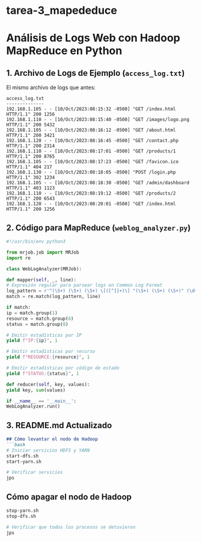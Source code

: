 # tarea-3_mapededuce
# Análisis de Logs Web con Hadoop MapReduce en Python

## 1. Archivo de Logs de Ejemplo (`access_log.txt`)

El mismo archivo de logs que antes:

```
access_log.txt
--------------
192.168.1.105 - - [10/Oct/2023:08:15:32 -0500] "GET /index.html HTTP/1.1" 200 1256
192.168.1.110 - - [10/Oct/2023:08:15:40 -0500] "GET /images/logo.png HTTP/1.1" 200 5432
192.168.1.105 - - [10/Oct/2023:08:16:12 -0500] "GET /about.html HTTP/1.1" 200 3421
192.168.1.120 - - [10/Oct/2023:08:16:45 -0500] "GET /contact.php HTTP/1.1" 200 2314
192.168.1.110 - - [10/Oct/2023:08:17:01 -0500] "GET /products/1 HTTP/1.1" 200 8765
192.168.1.105 - - [10/Oct/2023:08:17:23 -0500] "GET /favicon.ico HTTP/1.1" 404 217
192.168.1.130 - - [10/Oct/2023:08:18:05 -0500] "POST /login.php HTTP/1.1" 302 1234
192.168.1.105 - - [10/Oct/2023:08:18:30 -0500] "GET /admin/dashboard HTTP/1.1" 403 1123
192.168.1.110 - - [10/Oct/2023:08:19:12 -0500] "GET /products/2 HTTP/1.1" 200 6543
192.168.1.120 - - [10/Oct/2023:08:20:01 -0500] "GET /index.html HTTP/1.1" 200 1256
```

## 2. Código para MapReduce (`weblog_analyzer.py`)

```python
#!/usr/bin/env python3

from mrjob.job import MRJob
import re

class WebLogAnalyzer(MRJob):

def mapper(self, _, line):
# Expresión regular para parsear logs en Common Log Format
log_pattern = r'^(\S+) (\S+) (\S+) \[([^]]+)\] "(\S+) (\S+) (\S+)" (\d+) (\d+)$'
match = re.match(log_pattern, line)

if match:
ip = match.group(1)
resource = match.group(6)
status = match.group(8)

# Emitir estadísticas por IP
yield f"IP:{ip}", 1

# Emitir estadísticas por recurso
yield f"RESOURCE:{resource}", 1

# Emitir estadísticas por código de estado
yield f"STATUS:{status}", 1

def reducer(self, key, values):
yield key, sum(values)

if __name__ == '__main__':
WebLogAnalyzer.run()
```

## 3. README.md Actualizado 

```markdown
## Cómo levantar el nodo de Hadoop
```bash
# Iniciar servicios HDFS y YARN
start-dfs.sh
start-yarn.sh

# Verificar servicios
jps
```
## Cómo apagar el nodo de Hadoop
```bash
stop-yarn.sh
stop-dfs.sh

# Verificar que todos los procesos se detuvieron
jps
```


